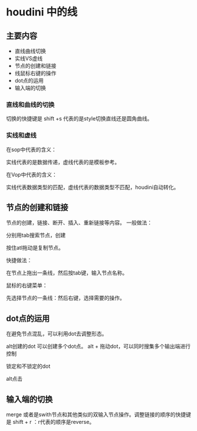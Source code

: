 # houdini 中的线

## 主要内容

* 直线曲线切换
* 实线VS虚线
* 节点的创建和链接
* 线鼠标右键的操作
* dot点的运用
* 输入端的切换

### 直线和曲线的切换

切换的快捷键是 shift +s 代表的是style切换直线还是圆角曲线。

### 实线和虚线

在sop中代表的含义：

实线代表的是数据传递，虚线代表的是模板参考。

在Vop中代表的含义：

实线代表数据类型的匹配，虚线代表的数据类型不匹配，houdini自动转化。

## 节点的创建和链接

节点的创建，链接、断开、插入、重新链接等内容。
一般做法：

分别用tab搜索节点，创建

按住atl拖动是复制节点。

快捷做法：

在节点上拖出一条线，然后按tab键，输入节点名称。

鼠标的右键菜单：

先选择节点的一条线：然后右键，选择需要的操作。

## dot点的运用

在避免节点混乱，可以利用dot去调整形态。

alt创建的dot 可以创建多个dot点。
alt + 拖动dot，可以同时搜集多个输出端进行控制

锁定和不锁定的dot

alt点击

## 输入端的切换

merge 或者是swith节点和其他类似的双输入节点操作。调整链接的顺序的快捷键是 shift + r ：r代表的顺序是reverse。


